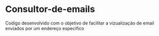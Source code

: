 # Consultor-de-emails
Codigo desenvolvido com o objetivo de facilitar a vizualização de email enviados por um endereço especifico

